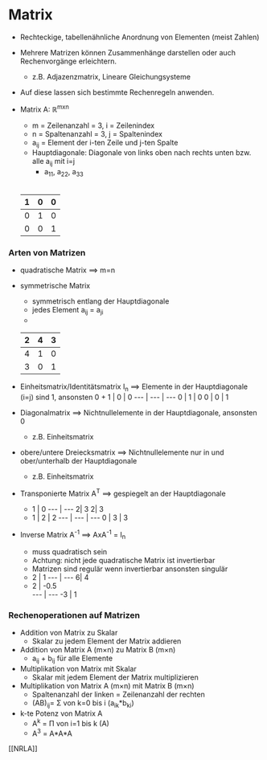 # Matrix
+ Rechteckige, tabellenähnliche Anordnung von Elementen (meist Zahlen)
+ Mehrere Matrizen können Zusammenhänge darstellen oder auch Rechenvorgänge erleichtern.
	+ z.B. Adjazenzmatrix, Lineare Gleichungsysteme
+ Auf diese lassen sich bestimmte Rechenregeln anwenden.
+ Matrix A: ℝ<sup>mxn</sup>  
	+ m = Zeilenanzahl = 3,  i = Zeilenindex
	+ n = Spaltenanzahl = 3,  j = Spaltenindex
	+ a<sub>ij</sub> = Element der i-ten Zeile und j-ten Spalte
	+ Hauptdiagonale: Diagonale von links oben nach rechts unten bzw. alle  a<sub>ij</sub> mit i=j
		+ a<sub>11</sub>, a<sub>22</sub>, a<sub>33</sub>
	<br>

	1 | 0 | 0 
	--- | --- | ---
	0 | 1 | 0 
	0 | 0 | 1 

### Arten von Matrizen
+ quadratische Matrix ==> m=n
+ symmetrische Matrix
	+ symmetrisch entlang der Hauptdiagonale
	+ jedes Element a<sub>ij</sub> = a<sub>ji</sub>
	+ 
	2 | 4 | 3 
	--- | --- | ---
	4 | 1 | 0 
	3 | 0| 1 
+ Einheitsmatrix/Identitätsmatrix I<sub>n</sub> ==> Elemente in der Hauptdiagonale (i=j) sind 1, ansonsten 0
	+ 
	1 | 0 | 0 
	--- | --- | ---
	0 | 1 | 0 
	0 | 0 | 1 
+ Diagonalmatrix ==> Nichtnullelemente in der Hauptdiagonale, ansonsten 0
	+ z.B. Einheitsmatrix
+ obere/untere Dreiecksmatrix ==> Nichtnullelemente nur in und ober/unterhalb der Hauptdiagonale
	+ z.B. Einheitsmatrix
+ Transponierte Matrix A<sup>T</sup> ==> gespiegelt an der Hauptdiagonale
	+ 1 | 0 
	--- | ---
	2| 3
	2| 3
	+ 1 | 2 | 2 
	--- | --- | ---
	0 | 3 | 3 
	
+ Inverse Matrix A<sup>-1</sup> ==> AxA<sup>-1</sup> = I<sub>n</sub>
	+ muss quadratisch sein
	+ Achtung: nicht jede quadratische Matrix ist invertierbar
	+ Matrizen sind regulär wenn invertierbar ansonsten singulär
	+ 2 | 1 
	--- | ---
	6| 4
	+ 2 | -0.5  
	--- | --- 
	-3 | 1 
	
### Rechenoperationen auf Matrizen
+ Addition von Matrix zu Skalar
	+ Skalar zu jedem Element der Matrix addieren
+  Addition von Matrix A (m×n) zu Matrix B (m×n)
	+ a<sub>ij</sub> + b<sub>ij</sub> für alle Elemente
+ Multiplikation von Matrix mit Skalar
	+ Skalar mit jedem Element der Matrix multiplizieren
+  Multiplikation von Matrix A (m×n) mit Matrix B (m×n)
	+  Spaltenanzahl der linken = Zeilenanzahl der rechten
	+ (AB)<sub>ij</sub>= Σ von k=0 bis i (a<sub>ik</sub>*b<sub>ki</sub>)
+ k-te Potenz von Matrix A
	+ A<sup>k</sup> = Π von i=1 bis k (A)
	+  A<sup>3</sup> = A\*A\*A


[[NRLA]]